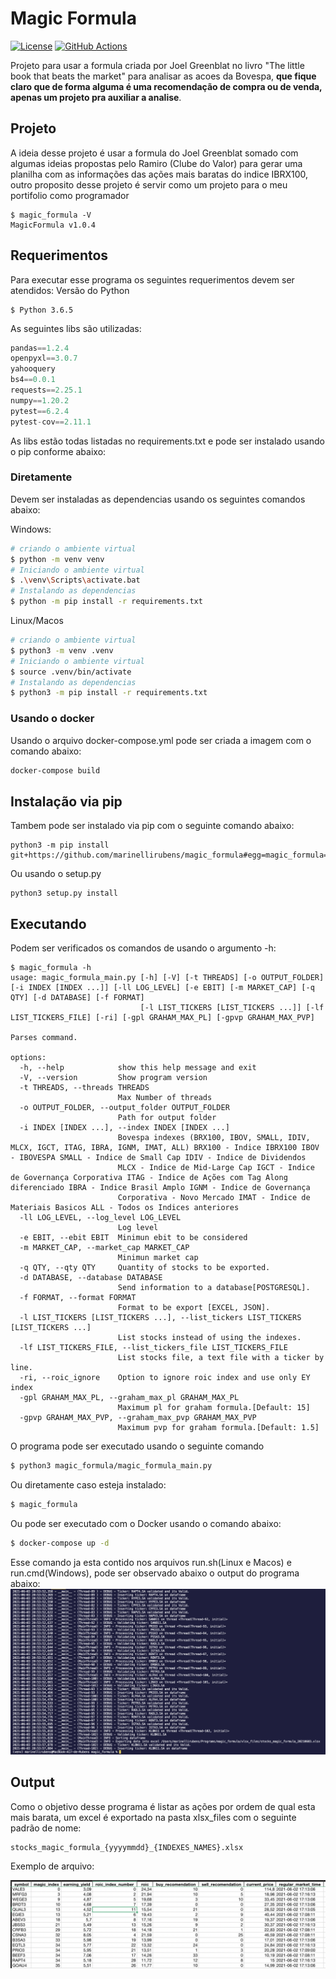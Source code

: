 # Magic Formula
[![License](https://img.shields.io/badge/License-Apache%202.0-blue.svg)](https://opensource.org/licenses/Apache-2.0)
[![GitHub Actions](https://img.shields.io/endpoint.svg?url=https%3A%2F%2Factions-badge.atrox.dev%2Fatrox%2Fsync-dotenv%2Fbadge)](https://actions-badge.atrox.dev/marinellirubens/magic_formula/goto)


Projeto para usar a formula criada por Joel Greenblat no livro "The little book that beats the market" para analisar as acoes da Bovespa, **que fique claro que de forma alguma é uma recomendação de compra ou de venda, apenas um projeto pra auxiliar a analise**.

## Projeto
A ideia desse projeto é usar a formula do Joel Greenblat somado com algumas ideias propostas pelo Ramiro (Clube do Valor) para gerar uma planilha com as informações das ações mais baratas do indice IBRX100, outro proposito desse projeto é servir como um projeto para o meu portifolio como programador

```shell
$ magic_formula -V
MagicFormula v1.0.4
```

## Requerimentos
Para executar esse programa os seguintes requerimentos devem ser atendidos:
Versão do Python
```shell
$ Python 3.6.5
```
As seguintes libs são utilizadas:
```python
pandas==1.2.4
openpyxl==3.0.7
yahooquery
bs4==0.0.1
requests==2.25.1
numpy==1.20.2
pytest==6.2.4
pytest-cov==2.11.1
```
As libs estão todas listadas no requirements.txt e pode ser instalado usando o pip conforme abaixo:

### Diretamente
Devem ser instaladas as dependencias usando os seguintes comandos abaixo: 

Windows:
```bash
# criando o ambiente virtual
$ python -m venv venv
# Iniciando o ambiente virtual
$ .\venv\Scripts\activate.bat
# Instalando as dependencias
$ python -m pip install -r requirements.txt
```

Linux/Macos
```bash
# criando o ambiente virtual
$ python3 -m venv .venv
# Iniciando o ambiente virtual
$ source .venv/bin/activate
# Instalando as dependencias
$ python3 -m pip install -r requirements.txt
```

### Usando o docker
Usando o arquivo docker-compose.yml pode ser criada a imagem com o comando abaixo:
```bash
docker-compose build
```

## Instalação via pip
Tambem pode ser instalado via pip com o seguinte comando abaixo:
```shell
python3 -m pip install git+https://github.com/marinellirubens/magic_formula#egg=magic_formula==1.0.4
```

Ou usando o setup.py
```shell
python3 setup.py install
```


## Executando
Podem ser verificados os comandos de usando o argumento -h:
```shell
$ magic_formula -h
usage: magic_formula_main.py [-h] [-V] [-t THREADS] [-o OUTPUT_FOLDER] [-i INDEX [INDEX ...]] [-ll LOG_LEVEL] [-e EBIT] [-m MARKET_CAP] [-q QTY] [-d DATABASE] [-f FORMAT]
                             [-l LIST_TICKERS [LIST_TICKERS ...]] [-lf LIST_TICKERS_FILE] [-ri] [-gpl GRAHAM_MAX_PL] [-gpvp GRAHAM_MAX_PVP]

Parses command.

options:
  -h, --help            show this help message and exit
  -V, --version         Show program version
  -t THREADS, --threads THREADS
                        Max Number of threads
  -o OUTPUT_FOLDER, --output_folder OUTPUT_FOLDER
                        Path for output folder
  -i INDEX [INDEX ...], --index INDEX [INDEX ...]
                        Bovespa indexes (BRX100, IBOV, SMALL, IDIV, MLCX, IGCT, ITAG, IBRA, IGNM, IMAT, ALL) BRX100 - Indice IBRX100 IBOV - IBOVESPA SMALL - Indice de Small Cap IDIV - Indice de Dividendos    
                        MLCX - Indice de Mid-Large Cap IGCT - Indice de Governança Corporativa ITAG - Indice de Ações com Tag Along diferenciado IBRA - Indice Brasil Amplo IGNM - Indice de Governança
                        Corporativa - Novo Mercado IMAT - Indice de Materiais Basicos ALL - Todos os Indices anteriores
  -ll LOG_LEVEL, --log_level LOG_LEVEL
                        Log level
  -e EBIT, --ebit EBIT  Minimun ebit to be considered
  -m MARKET_CAP, --market_cap MARKET_CAP
                        Minimun market cap
  -q QTY, --qty QTY     Quantity of stocks to be exported.
  -d DATABASE, --database DATABASE
                        Send information to a database[POSTGRESQL].
  -f FORMAT, --format FORMAT
                        Format to be export [EXCEL, JSON].
  -l LIST_TICKERS [LIST_TICKERS ...], --list_tickers LIST_TICKERS [LIST_TICKERS ...]
                        List stocks instead of using the indexes.
  -lf LIST_TICKERS_FILE, --list_tickers_file LIST_TICKERS_FILE
                        List stocks file, a text file with a ticker by line.
  -ri, --roic_ignore    Option to ignore roic index and use only EY index
  -gpl GRAHAM_MAX_PL, --graham_max_pl GRAHAM_MAX_PL
                        Maximum pl for graham formula.[Default: 15]
  -gpvp GRAHAM_MAX_PVP, --graham_max_pvp GRAHAM_MAX_PVP
                        Maximum pvp for graham formula.[Default: 1.5]
```

O programa pode ser executado usando o seguinte comando
```bash
$ python3 magic_formula/magic_formula_main.py
```
Ou diretamente caso esteja instalado:
```bash
$ magic_formula 
```

Ou pode ser executado com o Docker usando o comando abaixo:
```bash
$ docker-compose up -d
```

Esse comando ja esta contido nos arquivos run.sh(Linux e Macos) e run.cmd(Windows), pode ser observado abaixo o output do programa abaixo:
![program_running](img/program_running.png "program_running")


## Output
Como o objetivo desse programa é listar as ações por ordem de qual esta mais barata, um excel é exportado na pasta xlsx_files com o seguinte padrão de nome:
```
stocks_magic_formula_{yyyymmdd}_{INDEXES_NAMES}.xlsx
```
Exemplo de arquivo:

![exemplo_planilha](img/exemplo_planilha.png "exemplo_planilha")

